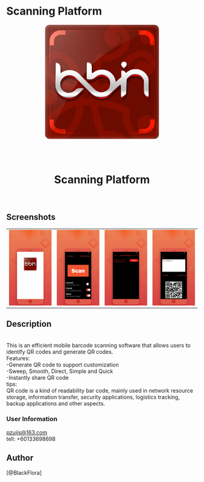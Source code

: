 # Scanning Platform

<div align="center">
<img width=300 src="https://raw.githubusercontent.com/githubCode12/Scanning-Platform/master/IMG/logo.jpg">

<br> <br>

<h1> Scanning Platform </h1>
<h3> </h3></div>

<br>

## Screenshots

<table align="center" border="0">

<tr>
<td> <img src="https://raw.githubusercontent.com/githubCode12/Scanning-Platform/master/IMG/1.JPG"> </td>
<td> <img src="https://raw.githubusercontent.com/githubCode12/Scanning-Platform/master/IMG/2.JPG"> </td>
<td> <img src="https://raw.githubusercontent.com/githubCode12/Scanning-Platform/master/IMG/3.JPG"> </td>
<td> <img src="https://raw.githubusercontent.com/githubCode12/Scanning-Platform/master/IMG/4.JPG"> </td>
</tr>

<tr>

</tr>


</table>

## Description

<br>
This is an efficient mobile barcode scanning software that allows users to identify QR codes and generate QR codes.
<br>
Features:
<br>
-Generate QR code to support customization
<br>
-Sweep, Smooth, Direct, Simple and Quick
<br>
-Instantly share QR code
<br>
tips:
<br>
QR code is a kind of readability bar code, mainly used in network resource storage, information transfer, security applications, logistics tracking, backup applications and other aspects.
<br>

### User Information
pzuijs@163.com
<br>
tell: +60133698698



## Author

[@BlackFlora]


